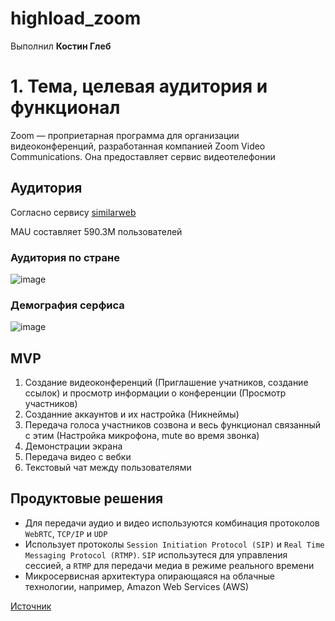 # highload_zoom

Выполнил **Костин Глеб**

# 1. Тема, целевая аудитория и функционал

Zoom — проприетарная программа для организации видеоконференций, разработанная компанией Zoom Video Communications. Она предоставляет сервис видеотелефонии

## Аудитория

Согласно сервису [similarweb](https://www.similarweb.com/website/zoom.us/#geography)

MAU составляет 590.3M пользователей 

### Аудитория по стране 

![image](https://github.com/user-attachments/assets/5622bd37-8662-4f4c-8f40-9fbed1302bf7)

### Демография серфиса 

![image](https://github.com/user-attachments/assets/d9441a52-e71c-4172-ab90-307da97ee977)

## MVP 
1. Создание видеоконференций (Приглашение учатников, создание ссылок) и просмотр информации о конференции (Просмотр участников)
2. Созданние аккаунтов и их настройка (Никнеймы)
3. Передача голоса участников созвона и весь функционал связанный с этим (Настройка микрофона, mute во время звонка)
4. Демонстрации экрана
5. Передача видео с вебки 
6. Текстовый чат между пользователями

## Продуктовые решения 

* Для передачи аудио и видео используются комбинация протоколов `WebRTC`, `TCP/IP` и `UDP`
* Использует протоколы `Session Initiation Protocol (SIP)` и `Real Time Messaging Protocol (RTMP)`. `SIP` использутеся для управления сессией, а `RTMP` для передачи медиа в режиме реального времени
* Микросервисная архитектура опирающаяся на облачные технологии, например, Amazon Web Services (AWS)

[Источник](https://intuji.com/how-does-zoom-work-video-conferencing-tech/)
